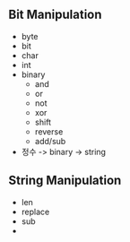 ## Bit Manipulation
 * byte
 * bit
 * char
 * int 
 * binary
   * and
   * or
   * not
   * xor
   * shift
   * reverse
   * add/sub
 * 정수 -> binary -> string

## String Manipulation
 * len
 * replace
 * sub
 * 
